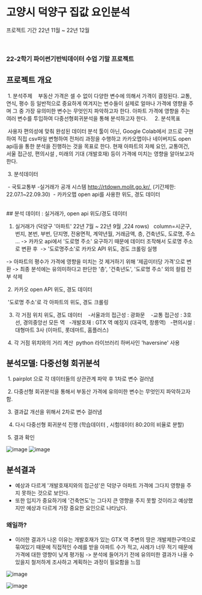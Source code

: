 # 고양시 덕양구 집값 요인분석 

프로젝트 기간 22년 11월 ~ 22년 12월

<br/>

### 22-2학기 파이썬기반빅데이터 수업 기말 프로젝트 
## 프로젝트 개요


 1. 분석주제
 
 부동산 가격은 셀 수 없이 다양한 변수에 의해서 가격이 결정된다. 교통, 연식, 평수 등 일반적으로 중요하게 여겨지는 변수들이 실제로 얼마나 가격에 영향을 주며 그 중 가장 유의미한 변수는 무엇인지 파악하고자 한다. 아파트 가격에 영향을 주는 여러 변수를 투입하여 다중선형회귀분석을 통해 분석하고자 한다. 
 
 2. 분석목표

 사용자 편의성에 맞춰 완성된 데이터 분석 툴이 아닌, Google Colab에서 코드로 구현하여 직접 csv파일 변형하여 전처리 과정을 수행하고 카카오맵이나 네이버지도 open api등을 통한 분석을 진행하는 것을 목표로 한다. 현재 아파트의 자체 요인, 교통여건, 서울 접근성, 편의시설 , 미래의 기대 (개발호재) 등이 가격에 미치는 영향을 알아보고자 한다. 

 3. 분석데이터  

 - 국토교통부 -실거래가 공개 시스템 http://rtdown.molit.go.kr/  (기간제한: 22.07.1~22.09.30)
 - 카카오맵 open api를 사용한 위도, 경도 데이터
 
 <br/>
## 분석 데이터 : 실거래가, open api 위도/경도 데이터 

1. 실거래가 (덕양구 '아파트' 22년 7월 ~ 22년 9월 ,224 rows)
 
column=시군구, 번지, 본번, 부번, 단지명, 전용면적, 계약년월, 거래금액, 층, 건축년도, 도로명, 주소 ...
-> 카카오 api에서 '도로명 주소' 요구하기 때문에 데이터 조작해서 도로명 주소로 변환 후 
-> '도로명주소'로 카카오 API 위도, 경도 크롤링 실행 

-> 아파트의 평수가 가격에 영향을 미치는 것 제거하기 위해 '제곱미터당 가격'으로 변환
-> 최종 분석에는 유의미하다고 판단한 '층', '건축년도', '도로명 주소' 외의 컬럼 전부 삭제 


 2. 카카오 open API 위도, 경도 데이터 

 '도로명 주소'로 각 아파트의 위도, 경도 크롤링 
 
 3. 각 거점 위치 위도, 경도 데이터 
  -서울과의 접근성 : 광화문 
  -교통 접근성 : 3호선, 경의중앙선 모든 역
  -개발호재 : GTX 역 예정지 (대곡역, 창릉역)
  -편의시설 : 대형마트 3사 (이마트, 롯데마트, 홈플러스)

 4. 각 거점 위치와의 거리 계산 
  python 라이브러리 하버사인 'haversine' 사용


## 분석모델: 다중선형 회귀분석 
 1. pairplot 으로 각 데이터들의 상관관계 파악 후 1차로 변수 걸러냄  

 2. 다중선형 회귀분석을 통해서 부동산 가격에 유의미한 변수는 무엇인지 파악하고자 함. 

 3. 결과값 개선을 위해서 2차로 변수 걸러냄 

 4. 다시 다중선형 회귀분석 진행 (학습데이터 , 시험데이터 80:20의 비율로 분할)

 5. 결과 확인 

![image](https://user-images.githubusercontent.com/75199356/230088742-4726c638-6d81-4fd0-911b-d390c485fd66.png)
![image](https://user-images.githubusercontent.com/75199356/230088815-90fd8197-ca97-4230-8a86-f49f6191a7ff.png)
<br/>

## 분석결과
- 예상과 다르게 '개발호재지와의 접근성'은 덕양구 아파트 가격에 그다지 영향을 주지 못하는 것으로 보인다. 
- 또한 입지가 중요하기에 '건축연도'는 그다지 큰 영향을 주지 못할 것이라고 예상했지만 예상과 다르게 가장 중요한 요인으로 나타났다. 

### 왜일까?
- 이러한 결과가 나온 이유는 개발호재가 있는 GTX 역 주변의 땅은 개발제한구역으로 묶여있기 때문에 직접적인 수례를 받을 아파트 수가 적고, 사례가 너무 적기 때문에 가격에 대한 영향이 낮게 평가됨 
-> 분석에 들어가기 전에 유의미한 결과가 나올 수 있을지 철저하게 조사하고 계획하는 과정이 필요함을 느낌 

![image](https://user-images.githubusercontent.com/75199356/230089052-0be127df-617d-4417-8b47-0b81709ffa27.png)

![image](https://user-images.githubusercontent.com/75199356/230089221-bf154ba0-753e-414f-9711-ef6eccfc7fd0.png)

